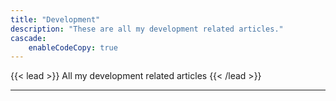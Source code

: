 ```yaml
---
title: "Development"
description: "These are all my development related articles."
cascade:
    enableCodeCopy: true
---
```


{{< lead >}}
All my development related articles
{{< /lead >}}

---
